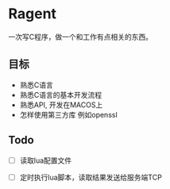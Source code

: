 Ragent
======

一次写C程序，做一个和工作有点相关的东西。

## 目标

* 熟悉C语言
* 熟悉C语言的基本开发流程
* 熟悉API, 开发在MACOS上
* 怎样使用第三方库 例如openssl

## Todo

- [ ] 读取lua配置文件
- [ ] 定时执行lua脚本，读取结果发送给服务端TCP

